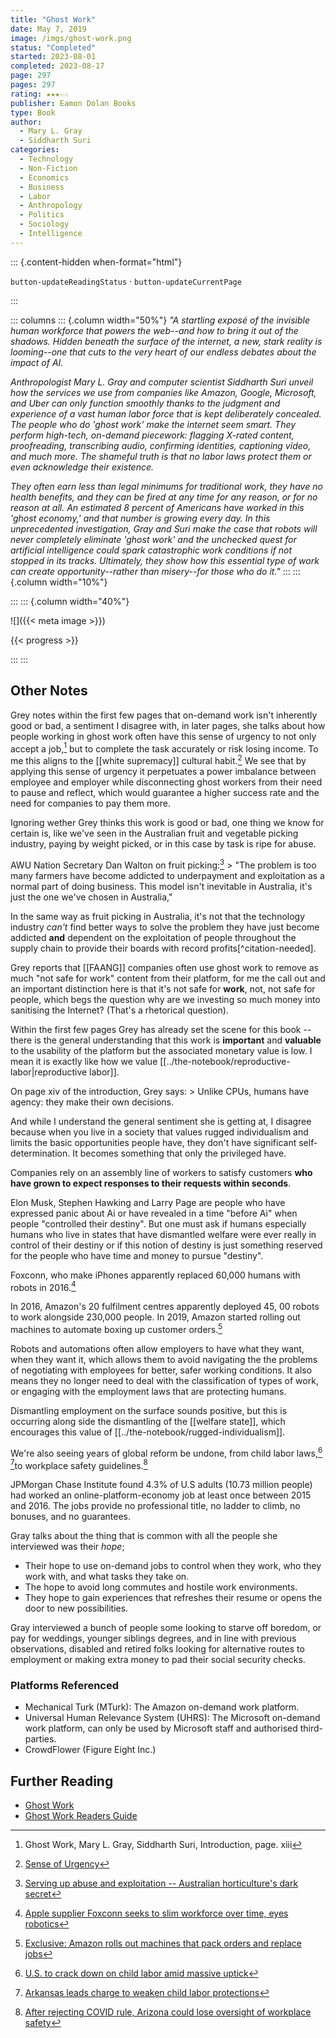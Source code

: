 ```yaml
---
title: "Ghost Work"
date: May 7, 2019
image: /imgs/ghost-work.png
status: "Completed"
started: 2023-08-01
completed: 2023-08-17
page: 297
pages: 297
rating: ★★★☆☆
publisher: Eamon Dolan Books
type: Book
author:
  - Mary L. Gray
  - Siddharth Suri
categories:
  - Technology
  - Non-Fiction
  - Economics
  - Business
  - Labor
  - Anthropology
  - Politics
  - Sociology
  - Intelligence
---
```


::: {.content-hidden when-format="html"}

`button-updateReadingStatus`  · `button-updateCurrentPage`

:::

::: columns
::: {.column width="50%"}
*"A startling exposé of the invisible human workforce that powers the web--and how to bring it out of the shadows. Hidden beneath the surface of the internet, a new, stark reality is looming--one that cuts to the very heart of our endless debates about the impact of AI.*

*Anthropologist Mary L. Gray and computer scientist Siddharth Suri unveil how the services we use from companies like Amazon, Google, Microsoft, and Uber can only function smoothly thanks to the judgment and experience of a vast human labor force that is kept deliberately concealed. The people who do 'ghost work' make the internet seem smart. They perform high-tech, on-demand piecework: flagging X-rated content, proofreading, transcribing audio, confirming identities, captioning video, and much more. The shameful truth is that no labor laws protect them or even acknowledge their existence.*

*They often earn less than legal minimums for traditional work, they have no health benefits, and they can be fired at any time for any reason, or for no reason at all. An estimated 8 percent of Americans have worked in this 'ghost economy,' and that number is growing every day. In this unprecedented investigation, Gray and Suri make the case that robots will never completely eliminate 'ghost work' and the unchecked quest for artificial intelligence could spark catastrophic work conditions if not stopped in its tracks. Ultimately, they show how this essential type of work can create opportunity--rather than misery--for those who do it."*
:::
::: {.column width="10%"}
<!-- empty column to create gap -->
:::
::: {.column width="40%"}

![]({{< meta image >}})

{{< progress >}}

:::
:::

## Other Notes

Grey notes within the first few pages that on-demand work isn't inherently good or bad, a sentiment I disagree with, in later pages, she talks about how people working in ghost work often have this sense of urgency to not only accept a job,[^1] but to complete the task accurately or risk losing income. To me this aligns to the \[\[white supremacy\]\] cultural habit.[^2] We see that by applying this sense of urgency it perpetuates a power imbalance between employee and employer while disconnecting ghost workers from their need to pause and reflect, which would guarantee a higher success rate and the need for companies to pay them more.

Ignoring wether Grey thinks this work is good or bad, one thing we know for certain is, like we've seen in the Australian fruit and vegetable picking industry, paying by weight picked, or in this case by task is ripe for abuse.

AWU Nation Secretary Dan Walton on fruit picking:[^3] \> "The problem is too many farmers have become addicted to underpayment and exploitation as a normal part of doing business. This model isn't inevitable in Australia, it's just the one we've chosen in Australia,"

In the same way as fruit picking in Australia, it's not that the technology industry *can't* find better ways to solve the problem they have just become addicted **and** dependent on the exploitation of people throughout the supply chain to provide their boards with record profits\[\^citation-needed\].

Grey reports that \[\[FAANG\]\] companies often use ghost work to remove as much "not safe for work" content from their platform, for me the call out and an important distinction here is that it's not safe for **work**, not, not safe for people, which begs the question why are we investing so much money into sanitising the Internet? (That's a rhetorical question).

Within the first few pages Grey has already set the scene for this book -- there is the general understanding that this work is **important** and **valuable** to the usability of the platform but the associated monetary value is low. I mean it is exactly like how we value \[\[../the-notebook/reproductive-labor\|reproductive labor\]\].

On page xiv of the introduction, Grey says: \> Unlike CPUs, humans have agency: they make their own decisions.

And while I understand the general sentiment she is getting at, I disagree because when you live in a society that values rugged individualism and limits the basic opportunities people have, they don't have significant self-determination. It becomes something that only the privileged have.

Companies rely on an assembly line of workers to satisfy customers **who have grown to expect responses to their requests within seconds**.

Elon Musk, Stephen Hawking and Larry Page are people who have expressed panic about Ai or have revealed in a time "before Ai" when people "controlled their destiny". But one must ask if humans especially humans who live in states that have dismantled welfare were ever really in control of their destiny or if this notion of destiny is just something reserved for the people who have time and money to pursue "destiny".

Foxconn, who make iPhones apparently replaced 60,000 humans with robots in 2016.[^4]

In 2016, Amazon's 20 fulfilment centres apparently deployed 45, 00 robots to work alongside 230,000 people. In 2019, Amazon started rolling out machines to automate boxing up customer orders.[^5]

Robots and automations often allow employers to have what they want, when they want it, which allows them to avoid navigating the the problems of negotiating with employees for better, safer working conditions. It also means they no longer need to deal with the classification of types of work, or engaging with the employment laws that are protecting humans.

Dismantling employment on the surface sounds positive, but this is occurring along side the dismantling of the \[\[welfare state\]\], which encourages this value of \[\[../the-notebook/rugged-individualism\]\].

We're also seeing years of global reform be undone, from child labor laws,[^6] [^7]to workplace safety guidelines.[^8]

JPMorgan Chase Institute found 4.3% of U.S adults (10.73 million people) had worked an online-platform-economy job at least once between 2015 and 2016. The jobs provide no professional title, no ladder to climb, no bonuses, and no guarantees.

Gray talks about the thing that is common with all the people she interviewed was their *hope*;

- Their hope to use on-demand jobs to control when they work, who they work with, and what tasks they take on.
- The hope to avoid long commutes and hostile work environments.
- They hope to gain experiences that refreshes their resume or opens the door to new possibilities.

Gray interviewed a bunch of people some looking to starve off boredom, or pay for weddings, younger siblings degrees, and in line with previous observations, disabled and retired folks looking for alternative routes to employment or making extra money to pad their social security checks.

### Platforms Referenced

- Mechanical Turk (MTurk): The Amazon on-demand work platform.
- Universal Human Relevance System (UHRS): The Microsoft on-demand work platform, can only be used by Microsoft staff and authorised third-parties.
- CrowdFlower (Figure Eight Inc.)

## Further Reading

- [Ghost Work](https://www.ghostwork.org/)
- [Ghost Work Readers Guide](https://ghostwork.info/wp-content/uploads/2019/07/GhostWorkReaderGuideJuly2019.pdf)

[^1]: Ghost Work, Mary L. Gray, Siddharth Suri, Introduction, page. xiii
[^2]: [Sense of Urgency](https://www.whitesupremacyculture.info/urgency.html)
[^3]: [Serving up abuse and exploitation -- Australian horticulture's dark secret](https://www.australianunions.org.au/2021/03/01/serving-up-abuse-and-exploitation-australian-horticultures-dark-secret/)
[^4]: [Apple supplier Foxconn seeks to slim workforce over time, eyes robotics](https://www.reuters.com/article/us-hon-hai-labor-idINKBN0L00Z520150128)
[^5]: [Exclusive: Amazon rolls out machines that pack orders and replace jobs](https://www.reuters.com/article/us-amazon-com-automation-exclusive-idUSKCN1SJ0X1)
[^6]: [U.S. to crack down on child labor amid massive uptick](https://www.reuters.com/business/us-crack-down-child-labor-amid-massive-uptick-2023-02-27/)
[^7]: [Arkansas leads charge to weaken child labor protections](https://www.theguardian.com/us-news/2023/mar/08/arkansas-bill-child-labor-protections)
[^8]: [After rejecting COVID rule, Arizona could lose oversight of workplace safety](https://www.reuters.com/legal/government/after-rejecting-covid-rule-arizona-could-lose-oversight-workplace-safety-2022-04-20/)
